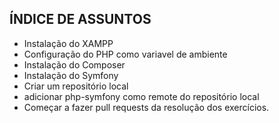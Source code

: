 ÍNDICE DE ASSUNTOS
---------------------

 * Instalação do XAMPP
 * Configuração do PHP como variavel de ambiente
 * Instalação do Composer
 * Instalação do Symfony
 * Criar um repositório local
 * adicionar php-symfony como remote do repositório local
 * Começar a fazer pull requests da resolução dos exercícios.

